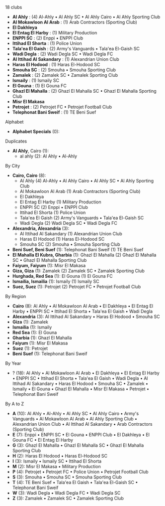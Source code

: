 18 clubs

- **Al Ahly** : (4) Al-Ahly • Al Ahly SC • Al Ahly Cairo • Al Ahly Sporting Club
- **Al Mokawloon Al Arab** : (1) Arab Contractors (Sporting Club)
- **El Dakhleya**
- **El Entag El Harby** : (1) Military Production
- **ENPPI SC** : (2) Enppi • ENPPI Club
- **Ittihad El Shorta** : (1) Police Union
- **Tala'ea El Gaish** : (2) Army's Vanguards • Tala'ea El-Gaish SC
- **Wadi Degla** : (2) Wadi Degla SC • Wadi Degla FC
- **Al Ittihad Al Sakandary** : (1) Alexandrian Union Club
- **Haras El Hodood** : (1) Haras El-Hodood SC
- **Smouha SC** : (2) Smouha • Smouha Sporting Club
- **Zamalek** : (2) Zamalek SC • Zamalek Sporting Club
- **Ismaily** : (1) Ismaily SC
- **El Gouna** : (1) El Gouna FC
- **Ghazl El Mahalla** : (2) Ghazl El Mahalla SC • Ghazl El Mahalla Sporting Club
- **Misr El Makasa**
- **Petrojet** : (2) Petrojet FC • Petrojet Football Club
- **Telephonat Bani Sweif** : (1) TE Beni Suef




Alphabet

- **Alphabet Specials** (0): 




Duplicates

- **Al Ahly**, Cairo (1):
  - al ahly (2): Al Ahly • Al-Ahly




By City

- **Cairo, Cairo** (8): 
  - Al Ahly  (4) Al-Ahly • Al Ahly Cairo • Al Ahly SC • Al Ahly Sporting Club
  - Al Mokawloon Al Arab  (1) Arab Contractors (Sporting Club)
  - El Dakhleya 
  - El Entag El Harby  (1) Military Production
  - ENPPI SC  (2) Enppi • ENPPI Club
  - Ittihad El Shorta  (1) Police Union
  - Tala'ea El Gaish  (2) Army's Vanguards • Tala'ea El-Gaish SC
  - Wadi Degla  (2) Wadi Degla SC • Wadi Degla FC
- **Alexandria, Alexandria** (3): 
  - Al Ittihad Al Sakandary  (1) Alexandrian Union Club
  - Haras El Hodood  (1) Haras El-Hodood SC
  - Smouha SC  (2) Smouha • Smouha Sporting Club
- **Beni Suef, Beni Suef** (1): Telephonat Bani Sweif  (1) TE Beni Suef
- **El Mahalla El Kubra, Gharbia** (1): Ghazl El Mahalla  (2) Ghazl El Mahalla SC • Ghazl El Mahalla Sporting Club
- **Faiyum, Faiyum** (1): Misr El Makasa 
- **Giza, Giza** (1): Zamalek  (2) Zamalek SC • Zamalek Sporting Club
- **Hurghada, Red Sea** (1): El Gouna  (1) El Gouna FC
- **Ismailia, Ismailia** (1): Ismaily  (1) Ismaily SC
- **Suez, Suez** (1): Petrojet  (2) Petrojet FC • Petrojet Football Club




By Region

- **Cairo** (8):   Al Ahly • Al Mokawloon Al Arab • El Dakhleya • El Entag El Harby • ENPPI SC • Ittihad El Shorta • Tala'ea El Gaish • Wadi Degla
- **Alexandria** (3):   Al Ittihad Al Sakandary • Haras El Hodood • Smouha SC
- **Giza** (1):   Zamalek
- **Ismailia** (1):   Ismaily
- **Red Sea** (1):   El Gouna
- **Gharbia** (1):   Ghazl El Mahalla
- **Faiyum** (1):   Misr El Makasa
- **Suez** (1):   Petrojet
- **Beni Suef** (1):   Telephonat Bani Sweif




By Year

- ? (18):   Al Ahly • Al Mokawloon Al Arab • El Dakhleya • El Entag El Harby • ENPPI SC • Ittihad El Shorta • Tala'ea El Gaish • Wadi Degla • Al Ittihad Al Sakandary • Haras El Hodood • Smouha SC • Zamalek • Ismaily • El Gouna • Ghazl El Mahalla • Misr El Makasa • Petrojet • Telephonat Bani Sweif






By A to Z

- **A** (10): Al Ahly • Al-Ahly • Al Ahly SC • Al Ahly Cairo • Army's Vanguards • Al Mokawloon Al Arab • Al Ahly Sporting Club • Alexandrian Union Club • Al Ittihad Al Sakandary • Arab Contractors (Sporting Club)
- **E** (7): Enppi • ENPPI SC • El Gouna • ENPPI Club • El Dakhleya • El Gouna FC • El Entag El Harby
- **G** (3): Ghazl El Mahalla • Ghazl El Mahalla SC • Ghazl El Mahalla Sporting Club
- **H** (2): Haras El Hodood • Haras El-Hodood SC
- **I** (3): Ismaily • Ismaily SC • Ittihad El Shorta
- **M** (2): Misr El Makasa • Military Production
- **P** (4): Petrojet • Petrojet FC • Police Union • Petrojet Football Club
- **S** (3): Smouha • Smouha SC • Smouha Sporting Club
- **T** (4): TE Beni Suef • Tala'ea El Gaish • Tala'ea El-Gaish SC • Telephonat Bani Sweif
- **W** (3): Wadi Degla • Wadi Degla FC • Wadi Degla SC
- **Z** (3): Zamalek • Zamalek SC • Zamalek Sporting Club





